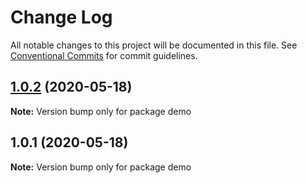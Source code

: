 # Change Log

All notable changes to this project will be documented in this file.
See [Conventional Commits](https://conventionalcommits.org) for commit guidelines.

## [1.0.2](https://github.com/lyndonoc/react-depot/compare/demo@1.0.1...demo@1.0.2) (2020-05-18)

**Note:** Version bump only for package demo





## 1.0.1 (2020-05-18)

**Note:** Version bump only for package demo
